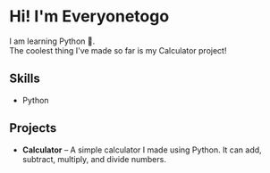 
# Hi! I'm Everyonetogo 

I am learning Python 🐍.  
The coolest thing I've made so far is my Calculator project!  

## Skills
- Python

## Projects
- **Calculator** – A simple calculator I made using Python. It can add, subtract, multiply, and divide numbers.
